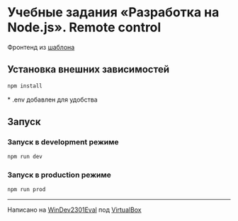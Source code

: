 # Учебные задания «Разработка на Node.js». Remote control

Фронтенд из [шаблона](https://github.com/rolling-scopes-school/remote-control/tree/bd26fd33fc1dea1efe6e8fd94e953f5d39760f26)

## Установка внешних зависимостей

```bash
npm install
```

\* .env добавлен для удобства

## Запуск

### Запуск в development режиме

```bash
npm run dev
```

### Запуск в production режиме

```bash
npm run prod
```

---

Написано на [WinDev2301Eval](https://developer.microsoft.com/en-us/windows/downloads/virtual-machines) под [VirtualBox](https://www.virtualbox.org)
